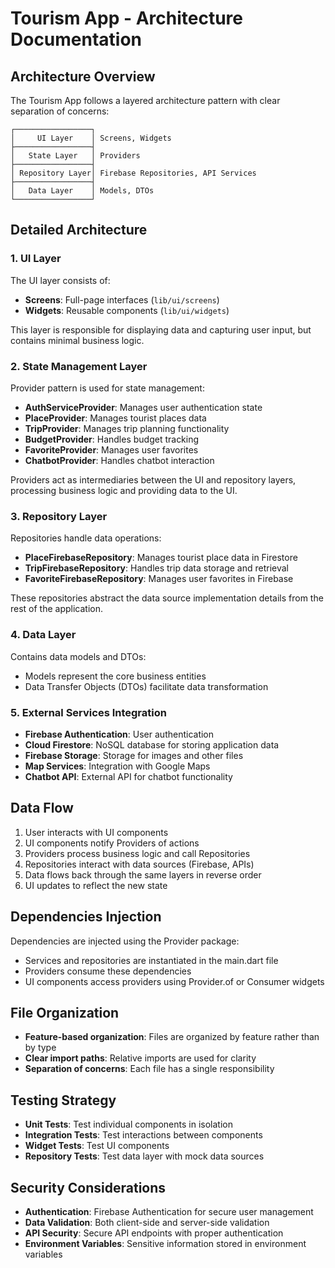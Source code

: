# Tourism App - Architecture Documentation

## Architecture Overview

The Tourism App follows a layered architecture pattern with clear separation of concerns:

```
┌─────────────────┐
│     UI Layer    │ Screens, Widgets
├─────────────────┤
│   State Layer   │ Providers
├─────────────────┤
│ Repository Layer│ Firebase Repositories, API Services
├─────────────────┤
│   Data Layer    │ Models, DTOs
└─────────────────┘
```

## Detailed Architecture

### 1. UI Layer

The UI layer consists of:
- **Screens**: Full-page interfaces (`lib/ui/screens`)
- **Widgets**: Reusable components (`lib/ui/widgets`)

This layer is responsible for displaying data and capturing user input, but contains minimal business logic.

### 2. State Management Layer

Provider pattern is used for state management:
- **AuthServiceProvider**: Manages user authentication state
- **PlaceProvider**: Manages tourist places data
- **TripProvider**: Manages trip planning functionality
- **BudgetProvider**: Handles budget tracking
- **FavoriteProvider**: Manages user favorites
- **ChatbotProvider**: Handles chatbot interaction

Providers act as intermediaries between the UI and repository layers, processing business logic and providing data to the UI.

### 3. Repository Layer

Repositories handle data operations:
- **PlaceFirebaseRepository**: Manages tourist place data in Firestore
- **TripFirebaseRepository**: Handles trip data storage and retrieval
- **FavoriteFirebaseRepository**: Manages user favorites in Firebase

These repositories abstract the data source implementation details from the rest of the application.

### 4. Data Layer

Contains data models and DTOs:
- Models represent the core business entities
- Data Transfer Objects (DTOs) facilitate data transformation

### 5. External Services Integration

- **Firebase Authentication**: User authentication
- **Cloud Firestore**: NoSQL database for storing application data
- **Firebase Storage**: Storage for images and other files
- **Map Services**: Integration with Google Maps
- **Chatbot API**: External API for chatbot functionality

## Data Flow

1. User interacts with UI components
2. UI components notify Providers of actions
3. Providers process business logic and call Repositories
4. Repositories interact with data sources (Firebase, APIs)
5. Data flows back through the same layers in reverse order
6. UI updates to reflect the new state

## Dependencies Injection

Dependencies are injected using the Provider package:
- Services and repositories are instantiated in the main.dart file
- Providers consume these dependencies
- UI components access providers using Provider.of or Consumer widgets

## File Organization

- **Feature-based organization**: Files are organized by feature rather than by type
- **Clear import paths**: Relative imports are used for clarity
- **Separation of concerns**: Each file has a single responsibility

## Testing Strategy

- **Unit Tests**: Test individual components in isolation
- **Integration Tests**: Test interactions between components
- **Widget Tests**: Test UI components
- **Repository Tests**: Test data layer with mock data sources

## Security Considerations

- **Authentication**: Firebase Authentication for secure user management
- **Data Validation**: Both client-side and server-side validation
- **API Security**: Secure API endpoints with proper authentication
- **Environment Variables**: Sensitive information stored in environment variables 